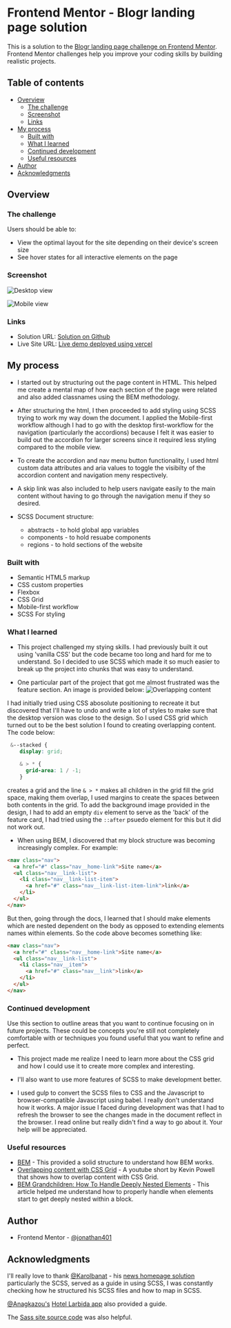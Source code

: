 # Frontend Mentor - Blogr landing page solution

This is a solution to the [Blogr landing page challenge on Frontend Mentor](https://www.frontendmentor.io/challenges/blogr-landing-page-EX2RLAApP). Frontend Mentor challenges help you improve your coding skills by building realistic projects.

## Table of contents

- [Overview](#overview)
  - [The challenge](#the-challenge)
  - [Screenshot](#screenshot)
  - [Links](#links)
- [My process](#my-process)
  - [Built with](#built-with)
  - [What I learned](#what-i-learned)
  - [Continued development](#continued-development)
  - [Useful resources](#useful-resources)
- [Author](#author)
- [Acknowledgments](#acknowledgments)

## Overview

### The challenge

Users should be able to:

- View the optimal layout for the site depending on their device's screen size
- See hover states for all interactive elements on the page

### Screenshot

![Desktop view](./images/project-screenshot-desktop.png)

![Mobile view](./images/project-screenshot-mobile.png)

### Links

- Solution URL: [Solution on Github](https://github.com/jonathan401/FEM-blogr-landing-page)
- Live Site URL: [Live demo deployed using vercel](https://fem-blogr-landing-page-262o.vercel.app/)

## My process

- I started out by structuring out the page content in HTML. This helped me create a mental map of how each section of the page were related and also added classnames using the BEM methodology.

- After structuring the html, I then proceeded to add styling using SCSS trying to work my way down the document. I applied the Mobile-first workflow although I had to go with the desktop first-workflow for the navigation (particularly the accordions) because I felt it was easier to build out the accordion for larger screens since it required less styling compared to the mobile view.

- To create the accordion and nav menu button functionality, I used html custom data attributes and aria values to toggle the visibilty of the accordion content and navigation meny respectively.

- A skip link was also included to help users navigate easily to the main content without having to go through the navigation menu if they so desired.

- SCSS Document structure:
  - abstracts - to hold global app variables
  - components - to hold resuabe components
  - regions - to hold sections of the website

### Built with

- Semantic HTML5 markup
- CSS custom properties
- Flexbox
- CSS Grid
- Mobile-first workflow
- SCSS For styling

### What I learned

- This project challenged my stying skills. I had previously built it out using 'vanilla CSS' but the code became too long and hard for me to understand. So I decided to use SCSS which made it so much easier to break up the project into chunks that was easy to understand.

- One particular part of the project that got me almost frustrated was the feature section. An image is provided below:
  ![Overlapping content](./images/layer.png)

I had initially tried using CSS abosolute positioning to recreate it but discovered that I'll have to undo and write a lot of styles to make sure that the desktop version was close to the design. So I used CSS grid which turned out to be the best solution I found to creating overlapping content. The code below:

```scss
 &--stacked {
    display: grid;

    & > * {
      grid-area: 1 / -1;
    }
```

creates a grid and the line `& > *` makes all children in the grid fill the grid space, making them overlap, I used margins to create the spaces between both contents in the grid. To add the background image provided in the design, I had to add an empty `div` element to serve as the 'back' of the feature card, I had tried using the `::after` psuedo element for this but it did not work out.

- When using BEM, I discovered that my block structure was becoming increasingly complex. For example:

```html
<nav class="nav">
  <a href="#" class="nav__home-link">Site name</a>
  <ul class="nav__link-list">
    <li class="nav__link-list-item">
      <a href="#" class="nav__link-list-item-link">link</a>
    </li>
  </ul>
</nav>
```

But then, going through the docs, I learned that I should make elements which are nested dependent on the body as opposed to extending elements names within elements. So the code above becomes something like:

```html
<nav class="nav">
  <a href="#" class="nav__home-link">Site name</a>
  <ul class="nav__link-list">
    <li class="nav__item">
      <a href="#" class="nav__link">link</a>
    </li>
  </ul>
</nav>
```

### Continued development

Use this section to outline areas that you want to continue focusing on in future projects. These could be concepts you're still not completely comfortable with or techniques you found useful that you want to refine and perfect.

- This project made me realize I need to learn more about the CSS grid and how I could use it to create more complex and interesting.

- I'll also want to use more features of SCSS to make development better.

- I used gulp to convert the SCSS files to CSS and the Javascript to browser-compatible Javascript using babel. I really don't understand how it works. A major issue I faced during development was that I had to refresh the browser to see the changes made in the document reflect in the browser. I read online but really didn't find a way to go about it. Your help will be appreciated.

### Useful resources

- [BEM](https://getbem.com/faq/#css-nested-elements) - This provided a solid structure to understand how BEM works.
- [Overlapping content with CSS Grid](https://youtu.be/ncPwkE10BOY?si=u9QKUNmxOHbqCqVM) - A youtube short by Kevin Powell that shows how to overlap content with CSS Grid.
- [BEM Grandchildren: How To Handle Deeply Nested Elements](https://scalablecss.com/bem-nesting-grandchild-elements/) - This article helped me understand how to properly handle when elements start to get deeply nested within a block.

## Author

- Frontend Mentor - [@jonathan401](https://www.frontendmentor.io/profile/jonathan401)

## Acknowledgments

I'll really love to thank [@Karolbanat](https://github.com/karolbanat) - his [news homepage solution](https://github.com/karolbanat/news-homepage) particularly the SCSS, served as a guide in using SCSS, I was constantly checking how he structured his SCSS files and how to map in SCSS.

[@Anagkazou's](https://github.com/anagkazou) [Hotel Larbida app](https://github.com/anagkazou/Hotel-Larbida) also provided a guide.

The [Sass site source code](https://github.com/sass/sass-site/tree/main/source) was also helpful.
